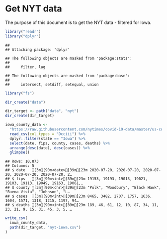 Get NYT data
================

The purpose of this document is to get the NYT data - filtered for Iowa.

``` r
library("readr")
library("dplyr")
```

    ## 
    ## Attaching package: 'dplyr'

    ## The following objects are masked from 'package:stats':
    ## 
    ##     filter, lag

    ## The following objects are masked from 'package:base':
    ## 
    ##     intersect, setdiff, setequal, union

``` r
library("fs")
```

``` r
dir_create("data")

dir_target <- path("data", "nyt")
dir_create(dir_target)
```

``` r
iowa_county_data <- 
  "https://raw.githubusercontent.com/nytimes/covid-19-data/master/us-counties.csv" %>%
  read_csv(col_types = "Dcciii") %>%
  dplyr::filter(state == "Iowa") %>%
  select(date, fips, county, cases, deaths) %>%
  arrange(desc(date), desc(cases)) %>%
  glimpse()
```

    ## Rows: 10,873
    ## Columns: 5
    ## $ date   [3m[90m<date>[39m[23m 2020-07-20, 2020-07-20, 2020-07-20, 2020-07-20, 2020-07-20, 2…
    ## $ fips   [3m[90m<int>[39m[23m 19153, 19193, 19013, 19021, 19103, 19113, 19049, 19163, 19061,…
    ## $ county [3m[90m<chr>[39m[23m "Polk", "Woodbury", "Black Hawk", "Buena Vista", "Johnson", "L…
    ## $ cases  [3m[90m<int>[39m[23m 8465, 3482, 2707, 1757, 1636, 1604, 1571, 1318, 1215, 1197, 94…
    ## $ deaths [3m[90m<int>[39m[23m 189, 46, 61, 12, 10, 87, 34, 11, 23, 21, 9, 15, 31, 45, 3, 5, …

``` r
write_csv(
  iowa_county_data,
  path(dir_target, "nyt-iowa.csv")
)
```
